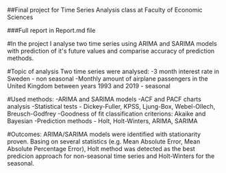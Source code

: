 ##Final project for Time Series Analysis class at Faculty of Economic Sciences

###Full report in Report.md file

#In the project I analyse two time series using ARIMA and SARIMA models with prediction of it's future values and comparise accuracy of prediction methods.

#Topic of analysis 
Two time series were analysed: 
-3 month interest rate in Sweden - non seasonal
-Monthly amount of airplane passengers in the United Kingdom between years 1993 and 2019 - seasonal

#Used methods:
-ARIMA and SARIMA models
-ACF and PACF charts analysis
-Statistical tests - Dickey-Fuller, KPSS, Ljung-Box, Webel-Ollech, Breusch-Godfrey
-Goodness of fit classification criterions: Akaike and Bayesian
-Prediction methods - Holt, Holt-Winters, ARIMA, SARIMA

#Outcomes:
ARIMA/SARIMA models were identified with stationarity proven. 
Basing on several statistics (e.g. Mean Absolute Error, Mean Absolute Percentage Error), Holt method was detected as the best predicion approach for non-seasonal
time series and Holt-Winters for the seasonal.
